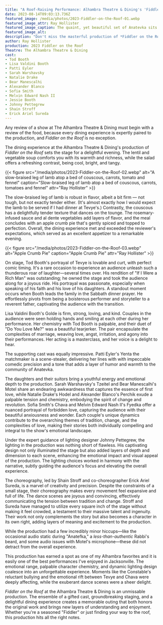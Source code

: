 ```yaml
---
title: "A Roof-Raising Performance: Alhambra Theatre & Dining's 'Fiddler on the Roof'"
date: 2023-08-14T09:03:13.736Z
featured_image: /media/photos/2023-Fiddler-on-the-Roof-01.webp
featured_image_attr: Ray Hollister
featured_image_caption: The quaint, yet beautiful set of Anatevka sits quietly as it waits for the production to begin. Sadly, the reviewer was overly captivated by the performance and forgot to take more photos once the show began!
featured_image_alt: 
description: "Don't miss the masterful production of *Fiddler on the Roof* at The Alhambra Theatre & Dining, featuring an ensemble of a gifted cast, groundbreaking staging, and delightful dining."
author: Ray Hollister
production: 2023 Fiddler on the Roof
Theatre: The Alhambra Theatre & Dining
cast: 
- Tod Booth
- Lisa Valdini Booth
- Patti Eyler
- Sarah Warshavsky
- Natalie Drake
- Bear Manescalhi
- Alexander Blanco
- Sofia Smith
- Melvin Edward Nash II
- Jessie Booth
- Johnny Pettegrew
- Shain Stroff
- Erick Ariel Sureda
---
```

Any review of a show at The Alhambra Theatre & Dining must begin with a review of the food, because every dining experience is expertly paired to the production, and *Fiddler on the Roof* is no exception.

The dining experience at the Alhambra Theatre & Dining's production of *Fiddler on the Roof* sets the stage for a delightful evening. The lentil and vegetable soup comforts you with its warmth and richness, while the salad offers a refreshing contrast, being cool, bright, and tangy. 

{{< figure src="/media/photos/2023-Fiddler-on-the-Roof-02.webp" alt="A slow-braised leg of lamb atop a bed of couscous, carrots, tomato and fennel" caption="Slow-braised leg of lamb atop a bed of couscous, carrots, tomatoes and fennel" attr="Ray Hollister" >}}

The slow-braised leg of lamb is robust in flavor, albeit a bit firm — not tough, but not exactly tender either. (It's almost exactly how I would expect the lamb to be served if I had dinner at Tevye's.) Contrastly, the couscous has a delightfully tender texture that dances on the tounge. The rosemary-infused sauce and al dente vegetables add layers of flavor, and the meal concludes with an apple crumb pie that's gently spiced and topped to perfection. Overall, the dining experience met and exceeded the reviewer's expectations, which served as an excellent appetizer to a remarkable evening.

{{< figure src="/media/photos/2023-Fiddler-on-the-Roof-03.webp" alt="Apple Crumb Pie" caption="Apple Crumb Pie" attr="Ray Hollister" >}}

On stage, Tod Booth's portrayal of Tevye is lovable and curt, with perfect comic timing. It's a rare occasion to experience an audience unleash such a thunderous roar of laughter—several times over. His rendition of "If I Were a Rich Man" was outstanding; he owned the stage and took the audience along for a joyous ride. His portrayal was passionate, especially when speaking of his faith and his love of his daughters. A standout moment occurs when Booth leads the family in the Sabbath dinner prayer. He effortlessly pivots from being a boisterous performer and storyteller to a reverent father, captivating the audience with the transition.

Lisa Valdini Booth's Golde is firm, strong, loving, and kind. Couples in the audience were seen holding hands and smiling at each other during her performance. Her chemistry with Tod Booth is palpable, and their duet of "Do You Love Me?" was a beautiful tearjerker. The pair encapsulate the complexities of marriage, weaving love, angst, irritation, and agony into their performances. Her acting is a masterclass, and her voice is a delight to hear.

The supporting cast was equally impressive. Patti Eyler's Yenta the matchmaker is a scene-stealer, delivering her lines with with impeccable comedic precision and a tone that adds a layer of humor and warmth to the community of Anatevka.

The daughters and their suitors bring a youthful energy and emotional depth to the production. Sarah Warshavsky's Tzeitel and Bear Manescalhi's Motel share an endearing awkwardness that captures the essence of first love, while Natalie Drake's Hodel and Alexander Blanco's Perchik exude a palpable tension and chemistry, embodying the spirit of change and revolution. Sofia Smith's Chava and Melvin Edward Nash II's Fyedka offer a nuanced portrayal of forbidden love, capturing the audience with their beautiful anxiousness and wonder. Each couple's unique dynamics contribute to the overarching themes of tradition, change, and the complexities of love, making their stories both individually compelling and integral to the show's emotional landscape.

Under the expert guidance of lighting designer Johnny Pettegrew, the lighting in the production was nothing short of flawless. His captivating design not only illuminated the stage but also added layers of depth and dimension to each scene, enhancing the emotional impact and visual appeal of the production. The lighting choices worked in harmony with the narrative, subtly guiding the audience's focus and elevating the overall experience.

The choreography, led by Shain Stroff and co-choreographer Erick Ariel Sureda, is a marvel of creativity and precision. Despite the constraints of a small stage, their choreography makes every movement feel expansive and full of life. The dance scenes are joyous and convincing, effectively communicating the tension between tradition and change. Stroff and Sureda have managed to utilize every square inch of the stage without making it feel crowded, a testament to their massive talent and ingenuity. Their work not only complements the story but also becomes a character in its own right, adding layers of meaning and excitement to the production.

While the production had a few incredibly minor hiccups—like the occasional audio static during "Anatefka," a *less-than-authentic* Rabbi's beard, and some audio issues with Motel's microphone—these did not detract from the overall experience. 

This production has earned a spot as one of my Alhambra favorites and it is easily one of the best performances I've enjoyed in Jacksonville. The emotional range, palpable character chemistry, and dynamic lighting design coalesce into an unforgettable experience. Moments like the Constable's reluctant bullying and the emotional rift between Tevye and Chava were deeply affecting, while the exuberant dance scenes were a sheer delight.

*Fiddler on the Roof* at the Alhambra Theatre & Dining is an unmissable production. The ensemble of a gifted cast, groundbreaking staging, and a delightful dining experience creates a memorable outing that both honors the original work and brings new layers of understanding and enjoyment. Whether you're a seasoned "Fiddler" or just finding your way to the roof, this production hits all the right notes.

